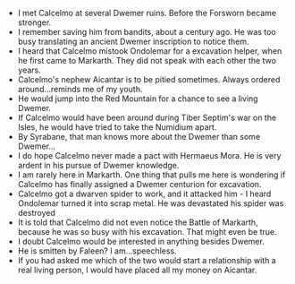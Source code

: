- I met Calcelmo at several Dwemer ruins. Before the Forsworn became stronger.
- I remember saving him from bandits, about a century ago. He was too busy translating an ancient Dwemer inscription to notice them.
- I heard that Calcelmo mistook Ondolemar for a excavation helper, when he first came to Markarth. They did not speak with each other the two years.
- Calcelmo's nephew Aicantar is to be pitied sometimes. Always ordered around...reminds me of my youth.
- He would jump into the Red Mountain for a chance to see a living Dwemer.
- If Calcelmo would have been around during Tiber Septim's war on the Isles, he would have tried to take the Numidium apart.
- By Syrabane, that man knows more about the Dwemer than some Dwemer...
- I do hope Calcelmo never made a pact with Hermaeus Mora. He is very ardent in his pursue of Dwemer knowledge.
- I am rarely here in Markarth. One thing that pulls me here is wondering if Calcelmo has finally assigned a Dwemer centurion for excavation.
- Calcelmo got a dwarven spider to work, and it attacked him - I heard Ondolemar turned it into scrap metal. He was devastated his spider was destroyed
- It is told that Calcelmo did not even notice the Battle of Markarth, because he was so busy with his excavation. That might even be true.
- I doubt Calcelmo would be interested in anything besides Dwemer.
- He is smitten by Faleen? I am...speechless.
- If you had asked me which of the two would start a relationship with a real living person, I would have placed all my money on Aicantar.
